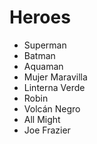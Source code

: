 # Heroes

* Superman
* Batman
* Aquaman
* Mujer Maravilla
* Linterna Verde
* Robin
* Volcán Negro
* All Might
* Joe Frazier